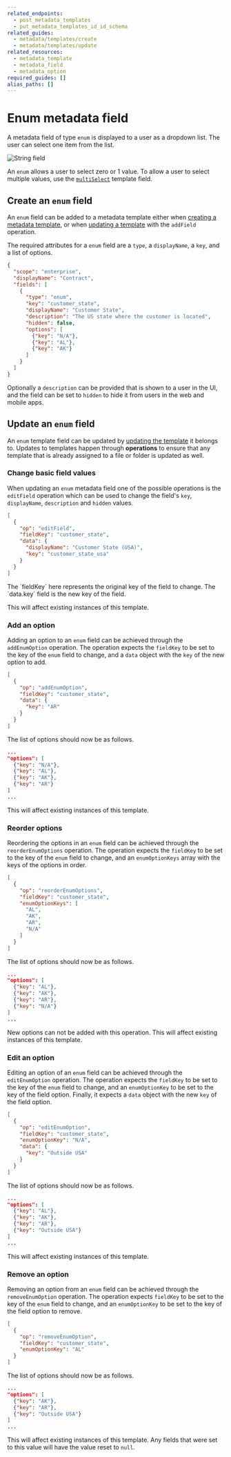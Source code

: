 ```yaml
---
related_endpoints:
  - post_metadata_templates
  - put_metadata_templates_id_id_schema
related_guides: 
  - metadata/templates/create
  - metadata/templates/update
related_resources:
  - metadata_template
  - metadata_field
  - metadata_option
required_guides: []
alias_paths: []
---
```


# Enum metadata field

A metadata field of type `enum` is displayed to a user as a dropdown list. The
user can select one item from the list.

<ImageFrame border center shadow width='400'>

  ![String field](./metadata-field-enum.png)

</ImageFrame>

<Message notice>

An `enum` allows a user to select zero or 1 value. To allow a user to select
multiple values, use the [`multiSelect`][g_multi_select] template field.

</Message>

## Create an `enum` field

An `enum` field can be added to a metadata template either when [creating a
metadata template][g_create_template], or when [updating a
template][g_update_template] with the `addField` operation.

The required attributes for a `enum` field are a `type`, a `displayName`, a
`key`, and a list of options.

```json
{
  "scope": "enterprise",
  "displayName": "Contract",
  "fields": [
    {
      "type": "enum",
      "key": "customer_state",
      "displayName": "Customer State",
      "description": "The US state where the customer is located",
      "hidden": false,
      "options": [
        {"key": "N/A"},
        {"key": "AL"},
        {"key": "AK"}
      ]
    }
  ]
}
```

Optionally a `description` can be provided that is shown to a user in the UI,
and the field can be set to `hidden` to hide it from users in the web and mobile
apps.

## Update an `enum` field

An `enum` template field can be updated by [updating the
template][g_update_template] it belongs to. Updates to templates happen through
**operations** to ensure that any template that is already assigned to a file or
folder is updated as well.

### Change basic field values

When updating an `enum` metadata field one of the possible operations is the
`editField` operation which can be used to change the field's `key`,
`displayName`, `description` and `hidden` values.

```json
[
  {
    "op": "editField",
    "fieldKey": "customer_state",
    "data": {
      "displayName": "Customer State (USA)",
      "key": "customer_state_usa"
    }
  }
]
```

<Message>
  The `fieldKey` here represents the original key of the field to change. The
  `data.key` field is the new key of the field.
</Message>

<Message warning>

This will affect existing instances of this template.

</Message>

### Add an option

Adding an option to an `enum` field can be achieved through the
`addEnumOption` operation. The operation expects the `fieldKey` to be set to the
key of the `enum` field to change, and a `data` object with the `key` of the new
option to add.

```json
[
  {
    "op": "addEnumOption",
    "fieldKey": "customer_state",
    "data": {
      "key": "AR"
    }
  }
]
```

The list of options should now be as follows.

```json
...
"options": [
  {"key": "N/A"},
  {"key": "AL"},
  {"key": "AK"},
  {"key": "AR"}
]
...
```

<Message warning>

This will affect existing instances of this template.

</Message>

### Reorder options

Reordering the options in an `enum` field can be achieved through the
`reorderEnumOptions` operation. The operation expects the `fieldKey` to be set
to the key of the `enum` field to change, and an `enumOptionKeys` array with the
keys of the options in order.

```json
[
  {
    "op": "reorderEnumOptions",
    "fieldKey": "customer_state",
    "enumOptionKeys": [
      "AL",
      "AK",
      "AR",
      "N/A"
    ]
  }
]
```

The list of options should now be as follows.

```json
...
"options": [
  {"key": "AL"},
  {"key": "AK"},
  {"key": "AR"},
  {"key": "N/A"}
]
...
```

<Message warning>

New options can not be added with this operation. This will affect existing
instances of this template.

</Message>

### Edit an option

Editing an option of an `enum` field can be achieved through the
`editEnumOption` operation. The operation expects the `fieldKey` to be set 
to the key of the `enum` field to change, and an `enumOptionKey` to be set to
the key of the field option. Finally, it expects a `data` object with the new
`key` of the field option.

```json
[
  {
    "op": "editEnumOption",
    "fieldKey": "customer_state",
    "enumOptionKey": "N/A",
    "data": {
      "key": "Outside USA"
    }
  }
]
```

The list of options should now be as follows.

```json
...
"options": [
  {"key": "AL"},
  {"key": "AK"},
  {"key": "AR"},
  {"key": "Outside USA"}
]
...
```

<Message warning>

This will affect existing instances of this template.

</Message>

### Remove an option

Removing an option from an `enum` field can be achieved through the
`removeEnumOption` operation. The operation expects `fieldKey` to be set to the
key of the `enum` field to change, and an `enumOptionKey` to be set to the key
of the field option to remove.

```json
[
  {
    "op": "removeEnumOption",
    "fieldKey": "customer_state",
    "enumOptionKey": "AL"
  }
]
```

The list of options should now be as follows.

```json
...
"options": [
  {"key": "AK"},
  {"key": "AR"},
  {"key": "Outside USA"}
]
...
```

<Message warning>

This will affect existing instances of this template. Any fields that were set
to this value will have the value reset to `null`.

</Message>

[g_create_template]: g://metadata/templates/create
[g_update_template]: g://metadata/templates/update
[g_multi_select]: g://metadata/fields/multi-select

